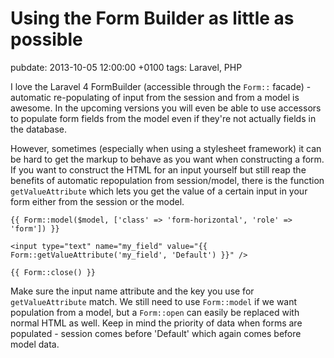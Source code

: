 # Using the Form Builder as little as possible
pubdate: 2013-10-05 12:00:00 +0100
tags: Laravel, PHP

I love the Laravel 4 FormBuilder (accessible through the `Form::` facade) - automatic re-populating of input from the session and from a model is awesome. In the upcoming versions you will even be able to use accessors to populate form fields from the model even if they're not actually fields in the database.

However, sometimes (especially when using a stylesheet framework) it can be hard to get the markup to behave as you want when constructing a form. If you want to construct the HTML for an input yourself but still reap the benefits of automatic repopulation from session/model, there is the function `getValueAttribute` which lets you get the value of a certain input in your form either from the session or the model.

	{{ Form::model($model, ['class' => 'form-horizontal', 'role' => 'form']) }}

	<input type="text" name="my_field" value="{{ Form::getValueAttribute('my_field', 'Default') }}" />

	{{ Form::close() }}

Make sure the input name attribute and the key you use for `getValueAttribute` match. We still need to use `Form::model` if we want population from a model, but a `Form::open` can easily be replaced with normal HTML as well. Keep in mind the priority of data when forms are populated - session comes before 'Default' which again comes before model data.